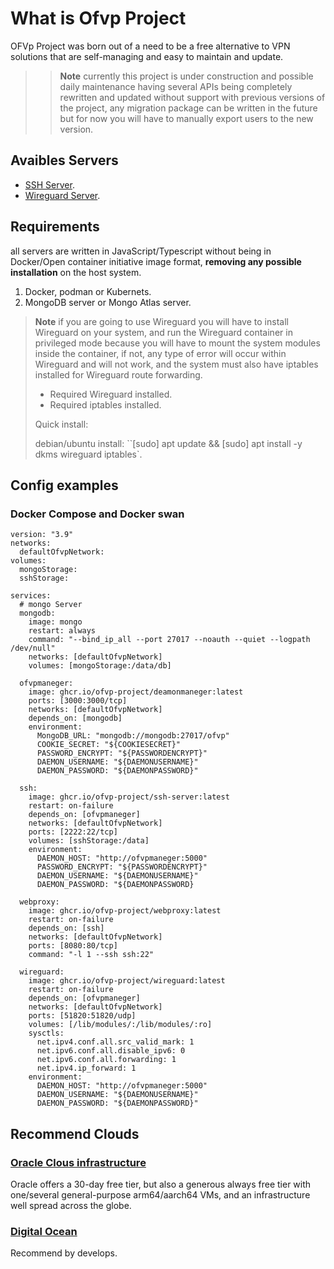 # What is Ofvp Project

OFVp Project was born out of a need to be a free alternative to VPN solutions that are self-managing and easy to maintain and update.

> > **Note**
> currently this project is under construction and possible daily maintenance having several APIs being completely rewritten and updated without support with previous versions of the project, any migration package can be written in the future but for now you will have to manually export users to the new version.

## Avaibles Servers

* [SSH Server](https://github.com/OFVp-Project/SSH-Server).
* [Wireguard Server](https://github.com/OFVp-Project/Wireguard).

## Requirements

all servers are written in JavaScript/Typescript without being in Docker/Open container initiative image format, **removing any possible installation** on the host system.

1. Docker, podman or Kubernets.
2. MongoDB server or Mongo Atlas server.

> **Note**
> if you are going to use Wireguard you will have to install Wireguard on your system, and run the Wireguard container in privileged mode because you will have to mount the system modules inside the container, if not, any type of error will occur within Wireguard and will not work, and the system must also have iptables installed for Wireguard route forwarding.
>
> * Required Wireguard installed.
> * Required iptables installed.
>
> Quick install:
>
> debian/ubuntu install: ``[sudo] apt update && [sudo] apt install -y dkms wireguard iptables`.

## Config examples

### Docker Compose and Docker swan

```ymm
version: "3.9"
networks:
  defaultOfvpNetwork:
volumes:
  mongoStorage:
  sshStorage:

services:
  # mongo Server
  mongodb:
    image: mongo
    restart: always
    command: "--bind_ip_all --port 27017 --noauth --quiet --logpath /dev/null"
    networks: [defaultOfvpNetwork]
    volumes: [mongoStorage:/data/db]

  ofvpmaneger:
    image: ghcr.io/ofvp-project/deamonmaneger:latest
    ports: [3000:3000/tcp]
    networks: [defaultOfvpNetwork]
    depends_on: [mongodb]
    environment:
      MongoDB_URL: "mongodb://mongodb:27017/ofvp"
      COOKIE_SECRET: "${COOKIESECRET}"
      PASSWORD_ENCRYPT: "${PASSWORDENCRYPT}"
      DAEMON_USERNAME: "${DAEMONUSERNAME}"
      DAEMON_PASSWORD: "${DAEMONPASSWORD}"

  ssh:
    image: ghcr.io/ofvp-project/ssh-server:latest
    restart: on-failure
    depends_on: [ofvpmaneger]
    networks: [defaultOfvpNetwork]
    ports: [2222:22/tcp]
    volumes: [sshStorage:/data]
    environment:
      DAEMON_HOST: "http://ofvpmaneger:5000"
      PASSWORD_ENCRYPT: "${PASSWORDENCRYPT}"
      DAEMON_USERNAME: "${DAEMONUSERNAME}"
      DAEMON_PASSWORD: "${DAEMONPASSWORD}

  webproxy:
    image: ghcr.io/ofvp-project/webproxy:latest
    restart: on-failure
    depends_on: [ssh]
    networks: [defaultOfvpNetwork]
    ports: [8080:80/tcp]
    command: "-l 1 --ssh ssh:22"

  wireguard:
    image: ghcr.io/ofvp-project/wireguard:latest
    restart: on-failure
    depends_on: [ofvpmaneger]
    networks: [defaultOfvpNetwork]
    ports: [51820:51820/udp]
    volumes: [/lib/modules/:/lib/modules/:ro]
    sysctls:
      net.ipv4.conf.all.src_valid_mark: 1
      net.ipv6.conf.all.disable_ipv6: 0
      net.ipv6.conf.all.forwarding: 1
      net.ipv4.ip_forward: 1
    environment:
      DAEMON_HOST: "http://ofvpmaneger:5000"
      DAEMON_USERNAME: "${DAEMONUSERNAME}"
      DAEMON_PASSWORD: "${DAEMONPASSWORD}"
```

## Recommend Clouds

### [Oracle Clous infrastructure](https://cloud.oracle.com/)

Oracle offers a 30-day free tier, but also a generous always free tier with one/several general-purpose arm64/aarch64 VMs, and an infrastructure well spread across the globe.

### [Digital Ocean](https://www.digitalocean.com/)

Recommend by develops.
